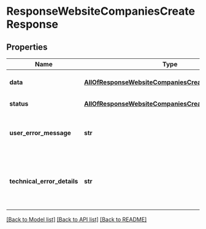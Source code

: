# ResponseWebsiteCompaniesCreateResponse

## Properties
Name | Type | Description | Notes
------------ | ------------- | ------------- | -------------
**data** | [**AllOfResponseWebsiteCompaniesCreateResponseData**](AllOfResponseWebsiteCompaniesCreateResponseData.md) | API specific response data | [optional] 
**status** | [**AllOfResponseWebsiteCompaniesCreateResponseStatus**](AllOfResponseWebsiteCompaniesCreateResponseStatus.md) | Response status | [optional] 
**user_error_message** | **str** | Error message, in a user readable format | [optional] 
**technical_error_details** | **str** | Technical error details, let us know if you received this. | [optional] 

[[Back to Model list]](../README.md#documentation-for-models) [[Back to API list]](../README.md#documentation-for-api-endpoints) [[Back to README]](../README.md)

